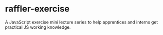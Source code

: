 raffler-exercise
================

A JavaScript exercise mini lecture series to help apprentices and interns get practical JS working knowledge. 
